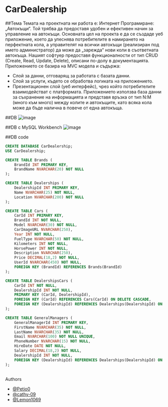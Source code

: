 # CarDealership

##Тема
Темата на проектната ни работа е: Интернет Програмиране: „Автокъщи“. Той трябва да предоставя удобен и ефективен начин за управление на автокъщи. Основната цел на проекта е да се създаде уеб приложение, което да улеснява потребителите в намирането на перфектната кола, а управителят на всички автокъщи (реализиран под името администратор) да може да „зарежда“ нови коли в съответната автокъща.
Нашият софтуер предоставя функционалности от тип CRUD (Create, Read, Update, Delete), описани по-долу в документацията. Приложението се базира на MVC модела и съдържа:
- Слой за данни, отговарящ за работата с базата данни.
- Слой за услуги, където се обработва логиката на приложението.
- Презентационен слой (уеб интерфейс), чрез който потребителите взаимодействат с платформата.
Приложението използва база данни за съхранение на информацията и представя връзка от тип N:M (много към много) между колите и автокъщите, като всяка кола може да бъде налична в повече от една автокъща.

##DB
![image](https://github.com/user-attachments/assets/db863d10-49a4-4463-8776-bac7d6aa746c)

##DB с MySQL Workbench 
![image](https://github.com/user-attachments/assets/c33c14d4-179e-4b4f-8d6d-61e50d333c4a)

##DB code
```sql
CREATE DATABASE CarDealership;
USE CarDealership;

CREATE TABLE Brands (
    BrandId INT PRIMARY KEY,
    BrandName NVARCHAR(20) NOT NULL
);

CREATE TABLE Dealerships (
    DealershipId INT PRIMARY KEY,
    Name NVARCHAR(25) NOT NULL,
    Location NVARCHAR(200) NOT NULL
);

CREATE TABLE Cars (
    CarId INT PRIMARY KEY,
    BrandId INT NOT NULL,
    Model NVARCHAR(30) NOT NULL,
    CarImageURL NVARCHAR(250),
    Year INT NOT NULL,
    FuelType NVARCHAR(50) NOT NULL,
    Kilometers INT NOT NULL,
    HorsePower INT NOT NULL,
    Description NVARCHAR(250),
    Price DECIMAL(18,2) NOT NULL,
    UserId NVARCHAR(450) NOT NULL,
    FOREIGN KEY (BrandId) REFERENCES Brands(BrandId)
);

CREATE TABLE DealershipsCars (
    CarId INT NOT NULL,
    DealershipId INT NOT NULL,
    PRIMARY KEY (CarId, DealershipId),
    FOREIGN KEY (CarId) REFERENCES Cars(CarId) ON DELETE CASCADE,
    FOREIGN KEY (DealershipId) REFERENCES Dealerships(DealershipId) ON DELETE CASCADE
);

CREATE TABLE GeneralManagers (
    GeneralManagerId INT PRIMARY KEY,
    FirstName NVARCHAR(35) NOT NULL,
    LastName NVARCHAR(35) NOT NULL,
    Email NVARCHAR(100) NOT NULL UNIQUE,
    PhoneNumber NVARCHAR(15) NOT NULL,
    HireDate DATE NOT NULL,
    Salary DECIMAL(18,2) NOT NULL,
    DealershipId INT NOT NULL,
    FOREIGN KEY (DealershipId) REFERENCES Dealerships(DealershipId) ON DELETE CASCADE
);
```
##
Authors

- [@Petio0](https://github.com/Petio0)
- [@cathy-09](https://github.com/cathy-09)
- [@Lemon1069](https://www.github.com/Lemon1069)
